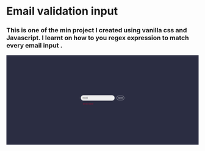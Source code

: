 # Email validation input

### This is one of the min project I created using vanilla css and Javascript. I learnt on how to you regex expression to match every email input .

![](./images/screenshot.png)
